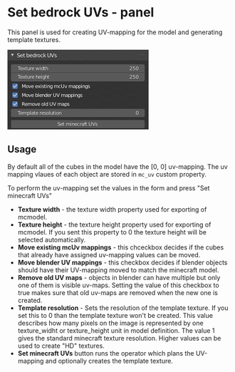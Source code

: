 # Set bedrock UVs - panel

This panel is used for creating UV-mapping for the model and generating
template textures.

![](/img/set_bedrock_uvs_panel.png)

## Usage
By default all of the cubes in the model have the [0, 0] uv-mapping.
The uv mapping vlaues of each object are stored in `mc_uv` custom property.

To perform the uv-mapping set the values in the form and press "Set minecraft
UVs"

- **Texture width** - the texture width property used for exporting of mcmodel.
- **Texture height** - the texture height property used for exporting of mcmodel.
If you sent this property to 0 the texture height will be selected
automatically.
- **Move existing mcUv mappings** - this chceckbox decides if the cubes that
already have assigned uv-mapping values can be moved.
- **Move blender UV mappings** - this checkbox decides if blender objects
should have their UV-mapping moved to match the minecraft model.
- **Remove old UV maps** - objects in blender can have multiple but only one of
them is visible uv-maps. Setting the value of this checkbox to true makes sure
that old uv-maps are removed when the new one is created.
- **Template resolution** - Sets the resolution of the template texture. If you
set this to 0 than the template texture won't be created. This value
describes how many pixels on the image is represented by one texture_widht or
texture_height unit in model definition. The value 1 gives the standard
minecraft texture resolution. Higher values can be used to create "HD"
textures.
- **Set minecraft UVs** button runs the operator which plans the UV-mapping and
optionally creates the template texture.
